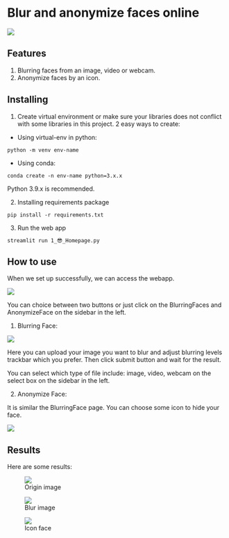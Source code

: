 # Blur and anonymize faces online

<img src="./img/1.png" />

## Features

1. Blurring faces from an image, video or webcam.
2. Anonymize faces by an icon.

## Installing

1. Create virtual environment or make sure your libraries does not conflict with some libraries in this project. 2 easy ways to create:

- Using virtual-env in python:

```
python -m venv env-name
```

- Using conda:

```
conda create -n env-name python=3.x.x
```

Python 3.9.x is recommended.

2. Installing requirements package

```
pip install -r requirements.txt
```

3. Run the web app

```
streamlit run 1_😎_Homepage.py
```

## How to use

When we set up successfully, we can access the webapp.

<img src="./img/1.png">

You can choice between two buttons or just click on the BlurringFaces and AnonymizeFace on the sidebar in the left.

1. Blurring Face:

<img src="./img/2.png">

Here you can upload your image you want to blur and adjust blurring levels trackbar which you prefer. Then click submit button and wait for the result.

You can select which type of file include: image, video, webcam on the select box on the sidebar in the left.

2. Anonymize Face:

It is similar the BlurringFace page. You can choose some icon to hide your face.

<img src="./img/4.png">

## Results

Here are some results:

<figure>
<img src="./img/5.jpg" >
<figcaption>Origin image</figcaption>
</figure>

<figure>
<img src="./img/3.jpg" >
<figcaption>Blur image</figcaption>
</figure>

<figure>
<img src="./img/6.jpg" >
<figcaption>Icon face</figcaption>
</figure>
